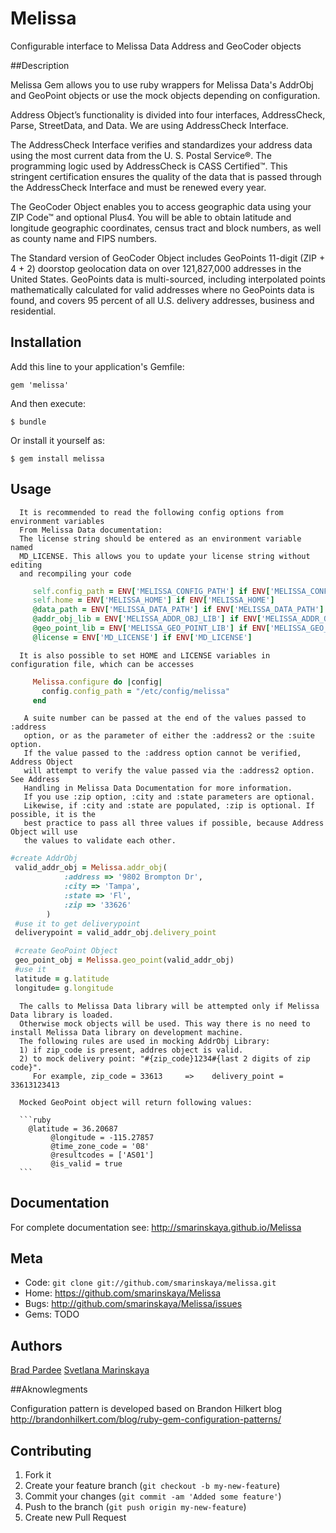 # Melissa

Configurable interface to Melissa Data Address and GeoCoder objects

##Description

Melissa Gem allows you to use ruby wrappers for Melissa Data's AddrObj and GeoPoint objects or use the mock objects depending on configuration.

Address Object’s functionality is divided into four interfaces, AddressCheck, Parse,
StreetData, and Data. We are using AddressCheck Interface.

The AddressCheck Interface verifies and standardizes your address data using the
most current data from the U. S. Postal Service®. The programming logic used by
AddressCheck is CASS Certified™. This stringent certification ensures the quality of
the data that is passed through the AddressCheck Interface and must be renewed
every year.

The GeoCoder Object enables you to access geographic data using your
ZIP Code™ and optional Plus4. You will be able to obtain latitude and
longitude geographic coordinates, census tract and block numbers, as well as
county name and FIPS numbers.

The Standard version of GeoCoder Object includes GeoPoints 11-digit
(ZIP + 4 + 2) doorstop geolocation data on over 121,827,000 addresses in
the United States.
GeoPoints data is multi-sourced, including interpolated points mathematically
calculated for valid addresses where no GeoPoints data is found, and covers
95 percent of all U.S. delivery addresses, business and residential.


## Installation

Add this line to your application's Gemfile:

    gem 'melissa'

And then execute:

    $ bundle

Or install it yourself as:

    $ gem install melissa

## Usage

      It is recommended to read the following config options from environment variables
      From Melissa Data documentation:
      The license string should be entered as an environment variable named
      MD_LICENSE. This allows you to update your license string without editing
      and recompiling your code

 ```ruby
      self.config_path = ENV['MELISSA_CONFIG_PATH'] if ENV['MELISSA_CONFIG_PATH']
      self.home = ENV['MELISSA_HOME'] if ENV['MELISSA_HOME']
      @data_path = ENV['MELISSA_DATA_PATH'] if ENV['MELISSA_DATA_PATH']
      @addr_obj_lib = ENV['MELISSA_ADDR_OBJ_LIB'] if ENV['MELISSA_ADDR_OBJ_LIB']
      @geo_point_lib = ENV['MELISSA_GEO_POINT_LIB'] if ENV['MELISSA_GEO_POINT_LIB']
      @license = ENV['MD_LICENSE'] if ENV['MD_LICENSE']
 ```
      It is also possible to set HOME and LICENSE variables in configuration file, which can be accesses

  ```ruby
       Melissa.configure do |config|
         config.config_path = "/etc/config/melissa"
       end
  ```

       A suite number can be passed at the end of the values passed to :address
       option, or as the parameter of either the :address2 or the :suite option.
       If the value passed to the :address option cannot be verified, Address Object
       will attempt to verify the value passed via the :address2 option. See Address
       Handling in Melissa Data Documentation for more information.
       If you use :zip option, :city and :state parameters are optional.
       Likewise, if :city and :state are populated, :zip is optional. If possible, it is the
       best practice to pass all three values if possible, because Address Object will use
       the values to validate each other.

  ```ruby
  #create AddrObj
   valid_addr_obj = Melissa.addr_obj(
              :address => '9802 Brompton Dr',
              :city => 'Tampa',
              :state => 'Fl',
              :zip => '33626'
          )
   #use it to get deliverypoint
   deliverypoint = valid_addr_obj.delivery_point

   #create GeoPoint Object
   geo_point_obj = Melissa.geo_point(valid_addr_obj)
   #use it
   latitude = g.latitude
   longitude= g.longitude
  ```

      The calls to Melissa Data library will be attempted only if Melissa Data library is loaded.
      Otherwise mock objects will be used. This way there is no need to install Melissa Data library on development machine.
      The following rules are used in mocking AddrObj Library:
      1) if zip_code is present, addres object is valid.
      2) to mock delivery point: "#{zip_code}1234#{last 2 digits of zip code}".
         For example, zip_code = 33613     =>    delivery_point = 33613123413

      Mocked GeoPoint object will return following values:

      ```ruby
        @latitude = 36.20687
             @longitude = -115.27857
             @time_zone_code = '08'
             @resultcodes = ['AS01']
             @is_valid = true
      ```

## Documentation

For complete documentation see: http://smarinskaya.github.io/Melissa


## Meta

* Code: `git clone git://github.com/smarinskaya/melissa.git`
* Home: <https://github.com/smarinskaya/Melissa>
* Bugs: <http://github.com/smarinskaya/Melissa/issues>
* Gems: TODO


## Authors

[Brad Pardee](https://github.com/bpardee)
[Svetlana Marinskaya](https://github.com/smarinskaya)


##Aknowlegments

Configuration pattern is developed based on Brandon Hilkert blog
http://brandonhilkert.com/blog/ruby-gem-configuration-patterns/

## Contributing

1. Fork it
2. Create your feature branch (`git checkout -b my-new-feature`)
3. Commit your changes (`git commit -am 'Added some feature'`)
4. Push to the branch (`git push origin my-new-feature`)
5. Create new Pull Request
